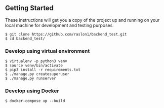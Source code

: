 ## Getting Started
These instructions will get you a copy of the project up and running on your local machine for development and testing purposes.
```shell
$ git clone https://github.com/raslon1/backend_test.git
$ cd backend_test/
```

### Develop using virtual environment
```shell
$ virtualenv -p python3 venv
$ source venv/bin/activate
$ pip3 install -r requirements.txt
$ ./manage.py createsuperuser
$ ./manage.py runserver
```

### Develop using Docker

```shell
$ docker-compose up --build
```
